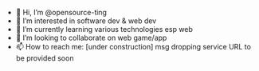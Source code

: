 - 👋 Hi, I’m @opensource-ting
- 👀 I’m interested in software dev & web dev
- 🌱 I’m currently learning various technologies esp web
- 💞️ I’m looking to collaborate on web game/app
- 📫 How to reach me: [under construction] msg dropping service URL to be provided soon

<!---
opensource-ting/opensource-ting is a ✨ special ✨ repository because its `README.md` (this file) appears on your GitHub profile.
You can click the Preview link to take a look at your changes.
--->
